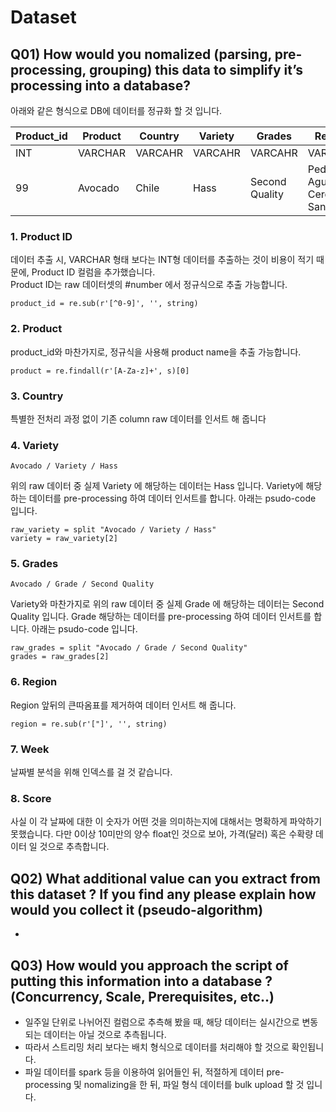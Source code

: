 # Dataset
## Q01) How would you nomalized (parsing, pre-processing, grouping) this data to simplify it’s processing into a database?

아래와 같은 형식으로 DB에 데이터를 정규화 할 것 입니다.

| Product_id | Product | Country | Variety | Grades         | Region                        | Week       | Score |
| ---------- | ------- | ------- | ------- | -------------- | ----------------------------- | ---------- | ----- |
| INT        | VARCHAR | VARCAHR | VARCAHR | VARCAHR        | VARCHAR                       | DATE       | FLOAT |
| 99         | Avocado | Chile   | Hass    | Second Quality | Pedro Aguirre Cerda, Santiago | 2020-11-16 | 4.15  |

### 1. Product ID
데이터 추출 시, VARCHAR 형태 보다는 INT형 데이터를 추출하는 것이 비용이 적기 때문에, Product ID 컬럼을 추가했습니다.   
Product ID는 raw 데이터셋의 #number 에서 정규식으로 추출 가능합니다.

```
product_id = re.sub(r'[^0-9]', '', string)
```
### 2. Product
product_id와 마찬가지로, 정규식을 사용해 product name을 추출 가능합니다.

```
product = re.findall(r'[A-Za-z]+', s)[0]
```
### 3. Country
특별한 전처리 과정 없이 기존 column raw 데이터를 인서트 해 줍니다

### 4. Variety
```
Avocado / Variety / Hass
```

위의 raw 데이터 중 실제 Variety 에 해당하는 데이터는 Hass 입니다. Variety에 해당하는 데이터를 pre-processing 하여 데이터 인서트를 합니다. 아래는 psudo-code 입니다.
```
raw_variety = split "Avocado / Variety / Hass"
variety = raw_variety[2]
```
### 5. Grades
```
Avocado / Grade / Second Quality
```

Variety와 마찬가지로 위의 raw 데이터 중 실제 Grade 에 해당하는 데이터는 Second Quality 입니다. Grade 해당하는 데이터를 pre-processing 하여 데이터 인서트를 합니다. 아래는 psudo-code 입니다.
```
raw_grades = split "Avocado / Grade / Second Quality"
grades = raw_grades[2]
```
### 6. Region
Region 앞뒤의 큰따옴표를 제거하여 데이터 인서트 해 줍니다.

```
region = re.sub(r'["]', '', string)
```
### 7. Week
날짜별 분석을 위해 인덱스를 걸 것 같습니다.

### 8. Score
사실 이 각 날짜에 대한 이 숫자가 어떤 것을 의미하는지에 대해서는 명확하게 파악하기 못했습니다.
다만 0이상 10미만의 양수 float인 것으로 보아, 가격(달러) 혹은 수확량 데이터 일 것으로 추측합니다.

## Q02) What additional value can you extract from this dataset ? If you find any please explain how would you collect it (pseudo-algorithm)
- 

## Q03) How would you approach the script of putting this information into a database ?(Concurrency, Scale, Prerequisites, etc..)
- 일주일 단위로 나뉘어진 컬럼으로 추측해 봤을 때, 해당 데이터는 실시간으로 변동되는 데이터는 아닐 것으로 추측됩니다.
- 따라서 스트리밍 처리 보다는 배치 형식으로 데이터를 처리해야 할 것으로 확인됩니다.
- 파일 데이터를 spark 등을 이용하여 읽어들인 뒤, 적절하게 데이터 pre-processing 및 nomalizing을 한 뒤, 파일 형식 데이터를 bulk upload 할 것 입니다.

